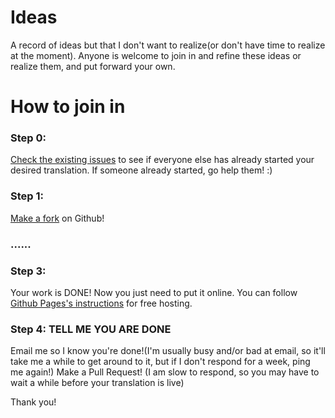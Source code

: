 # Ideas
A record of ideas but that I don't want to realize(or don't have time to realize at the moment). Anyone is welcome to join in and refine these ideas or realize them, and put forward your own.

# How to join in

### Step 0:
[Check the existing issues](https://github.com/FinalFantasy27/Ideas/issues) to see if everyone else has already started your desired translation. If someone already started, go help them! :)

### Step 1:
[Make a fork](https://docs.github.com/en/get-started/quickstart/fork-a-repo) on Github!

### ......

### Step 3:
Your work is DONE! Now you just need to put it online. You can follow [Github Pages's instructions](https://pages.github.com/) for free hosting.

### Step 4: TELL ME YOU ARE DONE 
Email me so I know you're done!(I'm usually busy and/or bad at email, so it'll take me a while to get around to it, but if I don't respond for a week, ping me again!)
Make a Pull Request! (I am slow to respond, so you may have to wait a while before your translation is live)

Thank you!
